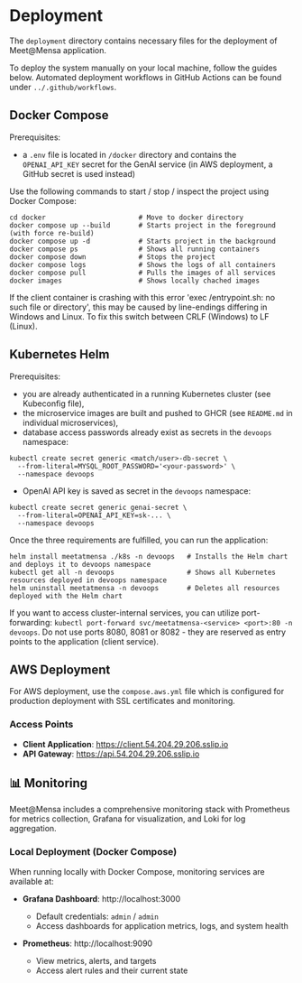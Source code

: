 # Deployment
The `deployment` directory contains necessary files for the deployment of Meet@Mensa application. 

To deploy the system manually on your local machine, follow the guides below. Automated deployment workflows in GitHub Actions can be found under `../.github/workflows`.

## Docker Compose
Prerequisites:
- a `.env` file is located in `/docker` directory and contains the `OPENAI_API_KEY` secret for the GenAI service (in AWS deployment, a GitHub secret is used instead)

Use the following commands to start / stop / inspect the project using Docker Compose:
```
cd docker                       # Move to docker directory
docker compose up --build       # Starts project in the foreground (with force re-build)
docker compose up -d            # Starts project in the background
docker compose ps               # Shows all running containers
docker compose down             # Stops the project
docker compose logs             # Shows the logs of all containers
docker compose pull             # Pulls the images of all services
docker images                   # Shows locally chached images
```

If the client container is crashing with this error 'exec /entrypoint.sh: no such file or directory', this may be caused by line-endings differing in Windows and Linux. To fix this switch between CRLF (Windows) to LF (Linux).

## Kubernetes Helm
Prerequisites: 
- you are already authenticated in a running Kubernetes cluster (see Kubeconfig file),
- the microservice images are built and pushed to GHCR (see `README.md` in individual microservices),
- database access passwords already exist as secrets in the `devoops` namespace:
```
kubectl create secret generic <match/user>-db-secret \
  --from-literal=MYSQL_ROOT_PASSWORD='<your-password>' \
  --namespace devoops
```
- OpenAI API key is saved as secret in the `devoops` namespace:
```
kubectl create secret generic genai-secret \
  --from-literal=OPENAI_API_KEY=sk-... \
  --namespace devoops
```

Once the three requirements are fulfilled, you can run the application:
```
helm install meetatmensa ./k8s -n devoops   # Installs the Helm chart and deploys it to devoops namespace
kubectl get all -n devoops                  # Shows all Kubernetes resources deployed in devoops namespace
helm uninstall meetatmensa -n devoops       # Deletes all resources deployed with the Helm chart
```
If you want to access cluster-internal services, you can utilize port-forwarding: `kubectl port-forward svc/meetatmensa-<service> <port>:80 -n devoops`. Do not use ports 8080, 8081 or 8082 - they are reserved as entry points to the application (client service).

## AWS Deployment

For AWS deployment, use the `compose.aws.yml` file which is configured for production deployment with SSL certificates and monitoring.

### Access Points
- **Client Application**: https://client.54.204.29.206.sslip.io
- **API Gateway**: https://api.54.204.29.206.sslip.io



## 📊 Monitoring

Meet@Mensa includes a comprehensive monitoring stack with Prometheus for metrics collection, Grafana for visualization, and Loki for log aggregation.

### Local Deployment (Docker Compose)

When running locally with Docker Compose, monitoring services are available at:

- **Grafana Dashboard**: http://localhost:3000
  - Default credentials: `admin` / `admin`
  - Access dashboards for application metrics, logs, and system health

- **Prometheus**: http://localhost:9090
  - View metrics, alerts, and targets
  - Access alert rules and their current state

